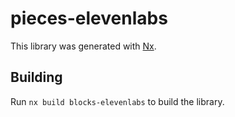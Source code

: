 # pieces-elevenlabs

This library was generated with [Nx](https://nx.dev).

## Building

Run `nx build blocks-elevenlabs` to build the library.
